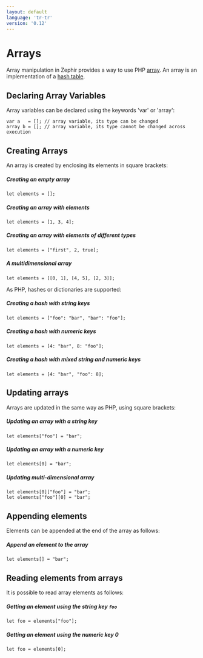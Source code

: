 ```yaml
---
layout: default
language: 'tr-tr'
version: '0.12'
---
```


# Arrays

Array manipulation in Zephir provides a way to use PHP [array](https://www.php.net/manual/en/language.types.array.php). An array is an implementation of a [hash table](http://en.wikipedia.org/wiki/Hash_table).

<a id='declaring-array-variables'></a>

## Declaring Array Variables

Array variables can be declared using the keywords 'var' or 'array':

```zephir
var a   = []; // array variable, its type can be changed
array b = []; // array variable, its type cannot be changed across execution
```

<a id='creating-arrays'></a>

## Creating Arrays

An array is created by enclosing its elements in square brackets:

##### Creating an empty array

```zephir
let elements = [];
```

##### Creating an array with elements

```zephir
let elements = [1, 3, 4];
```

##### Creating an array with elements of different types

```zephir
let elements = ["first", 2, true];
```

##### A multidimensional array

```zephir
let elements = [[0, 1], [4, 5], [2, 3]];
```

As PHP, hashes or dictionaries are supported:

##### Creating a hash with string keys

```zephir
let elements = ["foo": "bar", "bar": "foo"];
```

##### Creating a hash with numeric keys

```zephir
let elements = [4: "bar", 8: "foo"];
```

##### Creating a hash with mixed string and numeric keys

```zephir
let elements = [4: "bar", "foo": 8];
```

<a id='updating-arrays'></a>

## Updating arrays

Arrays are updated in the same way as PHP, using square brackets:

##### Updating an array with a string key

```zephir
let elements["foo"] = "bar";
```

##### Updating an array with a numeric key

```zephir
let elements[0] = "bar";
```

##### Updating multi-dimensional array

```zephir
let elements[0]["foo"] = "bar";
let elements["foo"][0] = "bar";
```

<a id='appending-elements'></a>

## Appending elements

Elements can be appended at the end of the array as follows:

##### Append an element to the array

```zephir
let elements[] = "bar";
```

<a id='reading-elements-from-arrays'></a>

## Reading elements from arrays

It is possible to read array elements as follows:

##### Getting an element using the string key `foo`

```zephir
let foo = elements["foo"];
```

##### Getting an element using the numeric key 0

```zephir
let foo = elements[0];
```